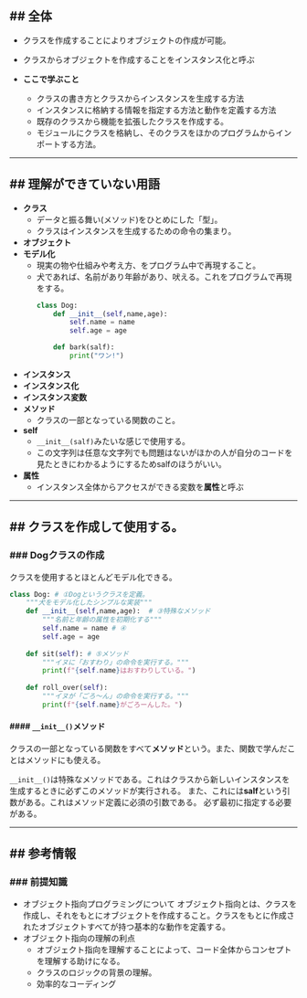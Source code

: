 ## ## 全体
- クラスを作成することによりオブジェクトの作成が可能。
- クラスからオブジェクトを作成することをインスタンス化と呼ぶ

- **ここで学ぶこと**
	- クラスの書き方とクラスからインスタンスを生成する方法
	- インスタンスに格納する情報を指定する方法と動作を定義する方法
	- 既存のクラスから機能を拡張したクラスを作成する。
	- モジュールにクラスを格納し、そのクラスをほかのプログラムからインポートする方法。

---
## ## 理解ができていない用語
- **クラス**
	- データと振る舞い(メソッド)をひとめにした「型」。
	- クラスはインスタンスを生成するための命令の集まり。
- **オブジェクト**
- **モデル化**
	- 現実の物や仕組みや考え方、をプログラム中で再現すること。
	- 犬であれば、名前があり年齢があり、吠える。これをプログラムで再現をする。
		```python
		class Dog:
			def __init__(self,name,age):
				self.name = name
				self.age = age

			def bark(salf):
				print("ワン!")
		```
- **インスタンス**
- **インスタンス化**
- **インスタンス変数**
- **メソッド**
	- クラスの一部となっている関数のこと。
- **self**
	- ​`__init__(salf)`みたいな感じで使用する。
	- この文字列は任意な文字列でも問題はないがほかの人が自分のコードを見たときにわかるようにするためsalfのほうがいい。
- **属性**
	- インスタンス全体からアクセスができる変数を**属性**と呼ぶ

---
## ## クラスを作成して使用する。
### ### Dogクラスの作成
クラスを使用するとほとんどモデル化できる。

```python
class Dog: # ①Dogというクラスを定義。
	"""犬をモデル化したシンプルな実装"""
	def __init__(self,name,age):  # ③特殊なメソッド
		"""名前と年齢の属性を初期化する"""
		self.name = name # ④
		self.age = age
		
	def sit(self): # ⑤メソッド
		"""イヌに「おすわり」の命令を実行する。"""
		print(f"{self.name}はおすわりしている。")
		
	def roll_over(self):
		"""イヌが「ごろ～ん」の命令を実行する。"""
		print(f"{self.name}がごろーんした。")
```
#### #### `__init__()`メソッド
クラスの一部となっている関数をすべて**メソッド**という。また、関数で学んだことはメソッドにも使える。

`__init__()`は特殊なメソッドである。これはクラスから新しいインスタンスを生成するときに必ずこのメソッドが実行される。
また、これには**salf**という引数がある。これはメソッド定義に必須の引数である。
必ず最初に指定する必要がある。

---
## ## 参考情報
### ### 前提知識
- オブジェクト指向プログラミングについて
	オブジェクト指向とは、クラスを作成し、それをもとにオブジェクトを作成すること。クラスをもとに作成されたオブジェクトすべてが持つ基本的な動作を定義する。
- オブジェクト指向の理解の利点
	- オブジェクト指向を理解することによって、コード全体からコンセプトを理解する助けになる。
	- クラスのロジックの背景の理解。
	- 効率的なコーディング